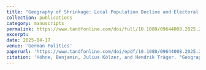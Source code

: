 ```yaml
---
title: "Geography of Shrinkage: Local Population Decline and Electoral Support for the Anti-establishment Parties AfD and BSW in East German State Elections"
collection: publications
category: manuscripts
permalink: https://www.tandfonline.com/doi/full/10.1080/09644008.2025.2489409
excerpt: 
date: 2025-04-17
venue: 'German Politics'
paperurl: 'https://www.tandfonline.com/doi/epdf/10.1080/09644008.2025.2489409?needAccess=true'
citation: 'Höhne, Benjamin, Julius Kölzer, and Hendrik Träger. "Geography of Shrinkage: Local Population Decline and Electoral Support for the Anti-establishment Parties AfD and BSW in East German State Elections." German Politics (2025): 1-29.'
---
```

